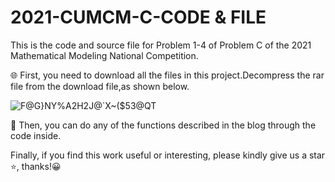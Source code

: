 # 2021-CUMCM-C-CODE & FILE

This is the code and source file for Problem 1-4 of Problem C of the 2021 Mathematical Modeling National Competition.

🌐 First, you need to download all the files in this project.Decompress the rar file from the download file,as shown below.

![F@G}NY%A2H2J@`X~($53@QT](https://user-images.githubusercontent.com/93892617/236658787-3a28d34d-fe91-4690-baa1-bef3819512ad.png)


💎 Then, you can do any of the functions described in the blog through the code inside.


Finally, if you find this work useful or interesting, please kindly give us a star ⭐, thanks!😀

